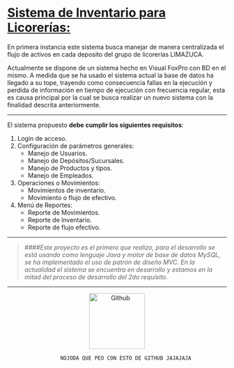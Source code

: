 # [Sistema de Inventario para Licorerías:](http://ajfmo.comxa.com/2016/08/25/en-desarrollo/)
En primera instancia este sistema busca manejar de manera centralizada el flujo de activos en cada deposito del 
grupo de licorerías LIMAZUCA.

Actualmente se dispone de un sistema hecho en Visual FoxPro con BD en el mismo. A medida que se ha usado el sistema 
actual la base de datos ha llegado a su tope, trayendo como consecuencia fallas en la ejecución y perdida de información 
en tiempo de ejecución con frecuencia regular, esta es causa principal por la cual se busca realizar un nuevo sistema con 
la finalidad descrita anteriormente.

***

El sistema propuesto **debe cumplir los siguientes requisitos**:

1. Login de acceso.
2. Configuración de parámetros generales:
    * Manejo de Usuarios.
    * Manejo de Depósitos/Sucursales.
    * Manejo de Productos y tipos.
    * Manejo de Empleados.
3. Operaciones o Movimientos:
    * Movimientos de inventario.
    * Movimiento o flujo de efectivo.
4. Menú de Reportes:
    * Reporte de Movimientos.
    * Reporte de Inventario.
    * Reporte de flujo efectivo.

***

>####*Este proyecto es el primero que realizo, para el desarrollo se está usando como lenguaje Java y motor de base de datos MySQL, 
se ha implementado el uso de patrón de diseño MVC. En la actualidad el sistema se encuentra en desarrollo y estamos en la mitad del 
proceso de desarrollo del 2do requisito.*

---

<p align="center"><a href="https://github.com/ajfmo/Sistema-Licoreria">
        <img class="wp-image-150 size-full aligncenter" src="http://i0.wp.com/ajfmo.comxa.com/wp-content/uploads/2016/08/1472121225_github_circle_color.png?resize=128%2C128" alt="Github " height="128" width="128"></a></p>


```JAVA
                 NOJODA QUE PEO CON ESTO DE GITHUB JAJAJAJA
```